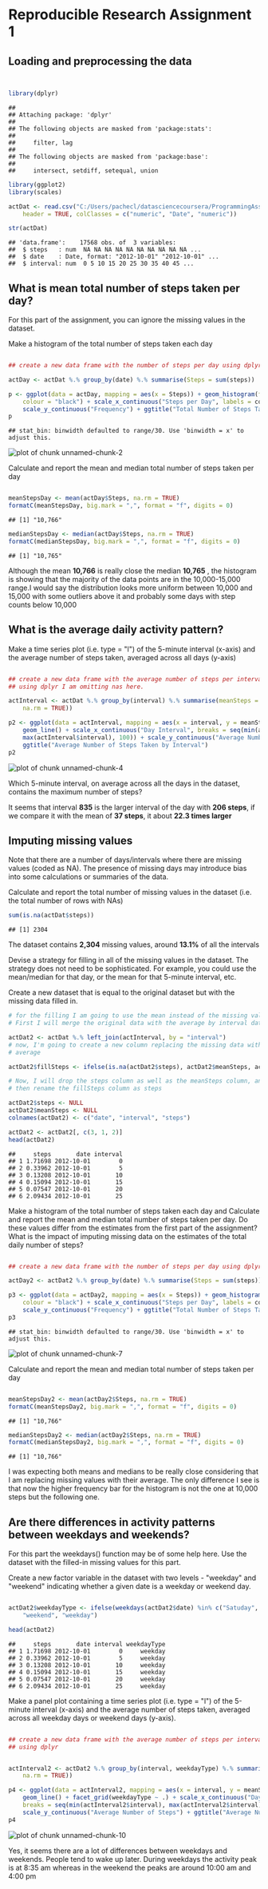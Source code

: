 Reproducible Research Assignment 1
========================================================

Loading and preprocessing the data
--------------------------------------------------------


```r


library(dplyr)
```

```
## 
## Attaching package: 'dplyr'
## 
## The following objects are masked from 'package:stats':
## 
##     filter, lag
## 
## The following objects are masked from 'package:base':
## 
##     intersect, setdiff, setequal, union
```

```r
library(ggplot2)
library(scales)

actDat <- read.csv("C:/Users/pachecl/datasciencecoursera/ProgrammingAssignment2/activity.csv", 
    header = TRUE, colClasses = c("numeric", "Date", "numeric"))

str(actDat)
```

```
## 'data.frame':	17568 obs. of  3 variables:
##  $ steps   : num  NA NA NA NA NA NA NA NA NA NA ...
##  $ date    : Date, format: "2012-10-01" "2012-10-01" ...
##  $ interval: num  0 5 10 15 20 25 30 35 40 45 ...
```


What is mean total number of steps taken per day?
--------------------------------------------------------
For this part of the assignment, you can ignore the missing values in the dataset.

Make a histogram of the total number of steps taken each day



```r

## create a new data frame with the number of steps per day using dplyr

actDay <- actDat %.% group_by(date) %.% summarise(Steps = sum(steps))

p <- ggplot(data = actDay, mapping = aes(x = Steps)) + geom_histogram(fill = "blue", 
    colour = "black") + scale_x_continuous("Steps per Day", labels = comma) + 
    scale_y_continuous("Frequency") + ggtitle("Total Number of Steps Taken Each Day")
p
```

```
## stat_bin: binwidth defaulted to range/30. Use 'binwidth = x' to adjust this.
```

![plot of chunk unnamed-chunk-2](figure/unnamed-chunk-2.png) 


Calculate and report the mean and median total number of steps taken per day


```r

meanStepsDay <- mean(actDay$Steps, na.rm = TRUE)
formatC(meanStepsDay, big.mark = ",", format = "f", digits = 0)
```

```
## [1] "10,766"
```

```r
medianStepsDay <- median(actDay$Steps, na.rm = TRUE)
formatC(medianStepsDay, big.mark = ",", format = "f", digits = 0)
```

```
## [1] "10,765"
```


Although the mean __10,766__ is really close the median __10,765__ , the histogram is showing that the majority of the data points are in the 10,000-15,000 range.I would say the distribution looks more uniform between 10,000 and 15,000 with some outliers above it and probably some days with step counts below 10,000
 
What is the average daily activity pattern?
--------------------------------------------------------

Make a time series plot (i.e. type = "l") of the 5-minute interval (x-axis) and the average number of steps taken, averaged across all days (y-axis)


```r

## create a new data frame with the average number of steps per interval
## using dplyr I am omitting nas here.

actInterval <- actDat %.% group_by(interval) %.% summarise(meanSteps = mean(steps, 
    na.rm = TRUE))

p2 <- ggplot(data = actInterval, mapping = aes(x = interval, y = meanSteps)) + 
    geom_line() + scale_x_continuous("Day Interval", breaks = seq(min(actInterval$interval), 
    max(actInterval$interval), 100)) + scale_y_continuous("Average Number of Steps") + 
    ggtitle("Average Number of Steps Taken by Interval")
p2
```

![plot of chunk unnamed-chunk-4](figure/unnamed-chunk-4.png) 



Which 5-minute interval, on average across all the days in the dataset, contains the maximum number of steps?

It seems that interval __835__ is the larger interval of the day with __206 steps__, if we compare it with the mean of __37 steps__, it about __22.3 times larger__ 


Imputing missing values
--------------------------------------------------------

Note that there are a number of days/intervals where there are missing values (coded as NA). The presence of missing days may introduce bias into some calculations or summaries of the data.

Calculate and report the total number of missing values in the dataset (i.e. the total number of rows with NAs)


```r
sum(is.na(actDat$steps))
```

```
## [1] 2304
```


The dataset contains __2,304__ missing values, around __13.1%__ of all the intervals

Devise a strategy for filling in all of the missing values in the dataset. The strategy does not need to be sophisticated. For example, you could use the mean/median for that day, or the mean for that 5-minute interval, etc.

Create a new dataset that is equal to the original dataset but with the missing data filled in.


```r
# for the filling I am going to use the mean instead of the missing value
# First I will merge the original data with the average by interval data

actDat2 <- actDat %.% left_join(actInterval, by = "interval")
# now, I'm going to create a new column replacing the missing data with the
# average

actDat2$fillSteps <- ifelse(is.na(actDat2$steps), actDat2$meanSteps, actDat2$steps)

# Now, I will drop the steps column as well as the meanSteps column, and
# then rename the fillSteps column as steps

actDat2$steps <- NULL
actDat2$meanSteps <- NULL
colnames(actDat2) <- c("date", "interval", "steps")

actDat2 <- actDat2[, c(3, 1, 2)]
head(actDat2)
```

```
##     steps       date interval
## 1 1.71698 2012-10-01        0
## 2 0.33962 2012-10-01        5
## 3 0.13208 2012-10-01       10
## 4 0.15094 2012-10-01       15
## 5 0.07547 2012-10-01       20
## 6 2.09434 2012-10-01       25
```


Make a histogram of the total number of steps taken each day and Calculate and report the mean and median total number of steps taken per day. Do these values differ from the estimates from the first part of the assignment? What is the impact of imputing missing data on the estimates of the total daily number of steps?



```r

## create a new data frame with the number of steps per day using dplyr

actDay2 <- actDat2 %.% group_by(date) %.% summarise(Steps = sum(steps))

p3 <- ggplot(data = actDay2, mapping = aes(x = Steps)) + geom_histogram(fill = "red", 
    colour = "black") + scale_x_continuous("Steps per Day", labels = comma) + 
    scale_y_continuous("Frequency") + ggtitle("Total Number of Steps Taken Each Day - Missing Values Adjusted")
p3
```

```
## stat_bin: binwidth defaulted to range/30. Use 'binwidth = x' to adjust this.
```

![plot of chunk unnamed-chunk-7](figure/unnamed-chunk-7.png) 


Calculate and report the mean and median total number of steps taken per day


```r

meanStepsDay2 <- mean(actDay2$Steps, na.rm = TRUE)
formatC(meanStepsDay2, big.mark = ",", format = "f", digits = 0)
```

```
## [1] "10,766"
```

```r
medianStepsDay2 <- median(actDay2$Steps, na.rm = TRUE)
formatC(medianStepsDay2, big.mark = ",", format = "f", digits = 0)
```

```
## [1] "10,766"
```


I was expecting both means and medians to be really close considering that I am replacing missing values with their average. The only difference I see is that now the higher frequency bar for the histogram is not the one at 10,000 steps but the following one.

Are there differences in activity patterns between weekdays and weekends?
--------------------------------------------------------

For this part the weekdays() function may be of some help here. Use the dataset with the filled-in missing values for this part.


Create a new factor variable in the dataset with two levels - "weekday" and "weekend" indicating whether a given date is a weekday or weekend day.


```r

actDat2$weekdayType <- ifelse(weekdays(actDat2$date) %in% c("Satuday", "Sunday"), 
    "weekend", "weekday")

head(actDat2)
```

```
##     steps       date interval weekdayType
## 1 1.71698 2012-10-01        0     weekday
## 2 0.33962 2012-10-01        5     weekday
## 3 0.13208 2012-10-01       10     weekday
## 4 0.15094 2012-10-01       15     weekday
## 5 0.07547 2012-10-01       20     weekday
## 6 2.09434 2012-10-01       25     weekday
```


Make a panel plot containing a time series plot (i.e. type = "l") of the 5-minute interval (x-axis) and the average number of steps taken, averaged across all weekday days or weekend days (y-axis). 


```r

## create a new data frame with the average number of steps per interval
## using dplyr


actInterval2 <- actDat2 %.% group_by(interval, weekdayType) %.% summarise(meanSteps = mean(steps, 
    na.rm = TRUE))

p4 <- ggplot(data = actInterval2, mapping = aes(x = interval, y = meanSteps)) + 
    geom_line() + facet_grid(weekdayType ~ .) + scale_x_continuous("Day Interval", 
    breaks = seq(min(actInterval2$interval), max(actInterval2$interval), 100)) + 
    scale_y_continuous("Average Number of Steps") + ggtitle("Average Number of Steps Taken by Interval")
p4
```

![plot of chunk unnamed-chunk-10](figure/unnamed-chunk-10.png) 


Yes, it seems there are a lot of differences between weekdays and weekends. People tend to wake up later. During weekdays the activity peak is at 8:35 am whereas in the weekend the peaks are around 10:00 am and 4:00 pm
